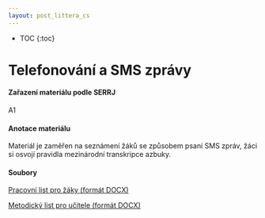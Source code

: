 ```yaml
---
layout: post_littera_cs
---
```

* TOC
{:toc}

# Telefonování a SMS zprávy

#### Zařazení materiálu podle SERRJ

A1

#### Anotace materiálu

Materiál je zaměřen na seznámení žáků se způsobem psaní SMS zpráv, žáci si osvojí pravidla mezinárodní transkripce azbuky.

#### Soubory

[Pracovní list pro žáky (formát DOCX)](/cs/littera/rustina/materialy/zaci/pisemny_projev/06_Mobil_Z_A1.docx) 

[Metodický list pro učitele (formát DOCX)](/cs/littera/rustina/materialy/metodika/06_Mobil_metodika.docx)